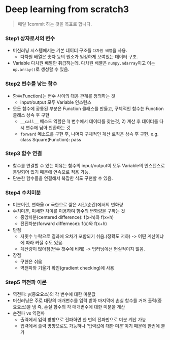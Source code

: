 # Deep learning from scratch3
> 매일 1commit 하는 것을 목표로 합니다. 

### Step1 상자로서의 변수 
- 머신러닝 시스템에서는 기본 데이터 구조를 `다차원 배열`을 사용. 
  + 다차원 배열은 숫자 등의 원소가 일정하게 모여있는 데이터 구조. 
- Variable 다차원 배열만 취급하는데. 다차원 배열은 `numpy.ndarray`이고 이는 `np.array()`로 생성할 수 있음.


### Step2 변수를 낳는 함수
- 함수(Function)는 변수 사이의 대응 관계를 정의하는 것 
  + input/output 모두 Variable 인스턴스 
- 모든 함수에 공통된 부분은 Function 클래스를 만들고, 구체적인 함수는 Function 클래스 상속 후 구현
  + `__call__` 메소드 역할은 1) 변수에서 데이터를 찾는것, 2) 계산 후 데이터를 다시 변수에 담아 반환하는 것 
  + `forward` 메소드를 구현 후, 나머지 구체적인 계산 로직은 상속 후 구현. e.g. class Square(Function): pass


### Step3 함수 연결 
- 함수를 연결할 수 있는 이유는 함수의 input/output이 모두 Variable의 인스턴스로 통일되어 있기 때문에 연속으로 적용 가능.
- 단순한 함수들을 연결해서 복잡한 식도 구현할 수 있음.


### Step4 수치미분 
- 미분이란, 변화율 or 극한으로 짧은 시간(순간)에서의 변화량
- 수치미분, 미세한 차이를 이용하여 함수의 변화량을 구하는 것
  + 중앙차분(centered difference): f(x-h)와 f(x+h)
  + 전진차분(forward differnece): f(x)와 f(x+h)
 - 단점
   + 자릿수 누락으로 결과에 오차가 포함되기 쉬움.(정확도 저하) -> 어떤 계산이냐에 따라 커질 수도 있음.
   + 계산량이 많아짐(변수 갯수에 비례) -> 딥러닝에선 현실적이지 않음.
 - 장점
   + 구현은 쉬움 
   + 역전파와 기울기 확인(gradient checking)에 사용
  
 
### Step5 역전파 이론 
- 역전파: y(중요요소)의 각 변수에 대한 미분값 
- 머신러닝은 주로 대량의 매개변수를 입력 받아 마지막에 손실 함수를 거쳐 출력(중요요소)을 냄
  즉, 손실 함수의 각 매개변수에 대한 미분을 계산 
- 순전파 vs 역전파
  - 출력에서 입력 방향으로 전파하면 한 번의 전파만으로 미분 계산 가능 
  - 입력에서 출력 방향으로도 가능하나 '입력값에 대한 미분'이기 때문에 한번에 불가

